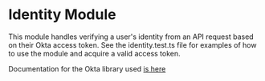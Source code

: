 # Identity Module
This module handles verifying a user's identity from an API request based on their Okta access token. 
See the identity.test.ts file for examples of how to use the module and acquire a valid access token.

Documentation for the Okta library used [is here](https://github.com/okta/okta-jwt-verifier-js)